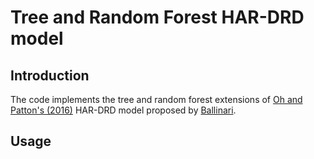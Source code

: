 # Tree and Random Forest HAR-DRD model
## Introduction
The code implements the tree and random forest extensions of [Oh and Patton's (2016)](https://www.sciencedirect.com/science/article/pii/S0304407616300707) HAR-DRD model proposed by [Ballinari](https://papers.ssrn.com/sol3/papers.cfm?abstract_id=3709775). 


## Usage


